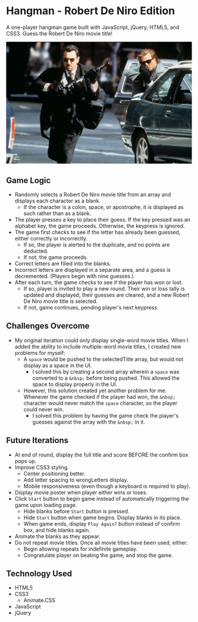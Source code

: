 # Hangman - Robert De Niro Edition

A one-player hangman game built with JavaScript, jQuery, HTML5, and CSS3. Guess the Robert De Niro movie title!

![Hangman - Robert De Niro Edition](https://github.com/toddcf/hangman-de-niro/blob/master/assets/img/bg1.jpg "Hangman - Robert De Niro Edition")

## Game Logic

- Randomly selects a Robert De Niro movie title from an array and displays each character as a blank.
  - If the character is a colon, space, or apostrophe, it is displayed as such rather than as a blank.
- The player presses a key to place their guess. If the key pressed was an alphabet key, the game proceeds. Otherwise, the keypress is ignored.
- The game first checks to see if the letter has already been guessed, either correctly or incorrectly.
  - If so, the player is alerted to the duplicate, and no points are deducted.
  - If not, the game proceeds.
- Correct letters are filled into the blanks.
- Incorrect letters are displayed in a separate area, and a guess is decremented. (Players begin with nine guesses.)
- After each turn, the game checks to see if the player has won or lost.
  - If so, player is invited to play a new round. Their win or loss tally is updated and displayed, their guesses are cleared, and a new Robert De Niro movie title is selected.
  - If not, game continues, pending player's next keypress.

## Challenges Overcome

- My original iteration could only display single-word movie titles. When I added the ability to include multiple-word movie titles, I created new problems for myself:
  - A `space` would be pushed to the selectedTitle array, but would not display as a space in the UI.
    - I solved this by creating a second array wherein a `space` was converted to a `&nbsp;` before being pushed. This allowed the space to display properly in the UI.
  - However, this solution created yet another problem for me. Whenever the game checked if the player had won, the `&nbsp;` character would never match the `space` character, so the player could never win.
    - I solved this problem by having the game check the player's guesses against the array with the `&nbsp;` in it.

## Future Iterations

- At end of round, display the full title and score BEFORE the confirm box pops up.
- Improve CSS3 styling.
  - Center positioning better.
  - Add letter spacing to wrongLetters display.
  - Mobile responsiveness (even though a keyboard is required to play).
- Display movie poster when player either wins or loses.
- Click `Start` button to begin game instead of automatically triggering the game upon loading page.
  - Hide blanks before `Start` button is pressed.
  - Hide `Start` button when game begins. Display blanks in its place.
  - When game ends, display `Play Again?` button instead of confirm box, and hide blanks again.
- Animate the blanks as they appear.
- Do not repeat movie titles. Once all movie titles have been used, either:
  - Begin allowing repeats for indefinite gameplay.
  - Congratulate player on beating the game, and stop the game.

## Technology Used

- HTML5
- CSS3
  - Animate.CSS
- JavaScript
- jQuery